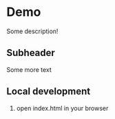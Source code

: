 # Demo 

Some description!

## Subheader

Some more text

## Local development

1. open index.html in your browser